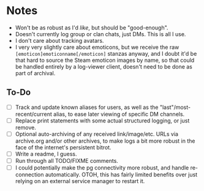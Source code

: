 # Notes

- Won't be as robust as I'd *like*, but should be "good-enough".
- Doesn't currently log group or clan chats, just DMs. This is all I use.
- I don't care about tracking avatars.
- I very very slightly care about emoticons, but we receive the raw
  `[emoticon]emoticonname[/emoticon]` stanzas anyway, and I doubt it'd be that
  hard to source the Steam emoticon images by name, so that could be handled
  entirely by a log-viewer client, doesn't need to be done as part of archival.

## To-Do

- [ ] Track and update known aliases for users, as well as the
  "last"/most-recent/current alias, to ease later viewing of specific DM
  channels.
- [ ] Replace print statements with some actual structured logging, or just
  remove.
- [ ] Optional auto-archiving of any received link/image/etc. URLs via
  archive.org and/or other archives, to make logs a bit more robust in the face
  of the internet's persistent bitrot.
- [ ] Write a readme, I guess.
- [ ] Run through all TODO/FIXME comments.
- [ ] I could potentially make the pg connectivity more robust, and handle
  re-connection automatically. OTOH, this has fairly limited benefits over just
  relying on an external service manager to restart it.
